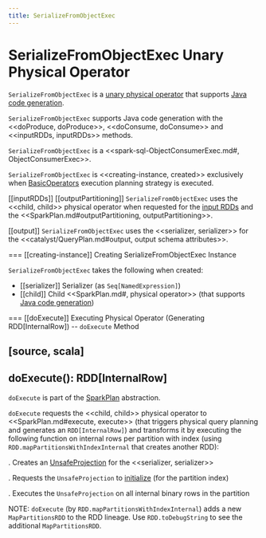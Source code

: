 ```yaml
---
title: SerializeFromObjectExec
---
```


# SerializeFromObjectExec Unary Physical Operator

`SerializeFromObjectExec` is a [unary physical operator](UnaryExecNode.md) that supports [Java code generation](CodegenSupport.md).

`SerializeFromObjectExec` supports Java code generation with the <<doProduce, doProduce>>, <<doConsume, doConsume>> and <<inputRDDs, inputRDDs>> methods.

`SerializeFromObjectExec` is a <<spark-sql-ObjectConsumerExec.md#, ObjectConsumerExec>>.

`SerializeFromObjectExec` is <<creating-instance, created>> exclusively when [BasicOperators](../execution-planning-strategies/BasicOperators.md) execution planning strategy is executed.

[[inputRDDs]]
[[outputPartitioning]]
`SerializeFromObjectExec` uses the <<child, child>> physical operator when requested for the [input RDDs](CodegenSupport.md#inputRDDs) and the <<SparkPlan.md#outputPartitioning, outputPartitioning>>.

[[output]]
`SerializeFromObjectExec` uses the <<serializer, serializer>> for the <<catalyst/QueryPlan.md#output, output schema attributes>>.

=== [[creating-instance]] Creating SerializeFromObjectExec Instance

`SerializeFromObjectExec` takes the following when created:

* [[serializer]] Serializer (as `Seq[NamedExpression]`)
* [[child]] Child <<SparkPlan.md#, physical operator>> (that supports [Java code generation](CodegenSupport.md))

=== [[doExecute]] Executing Physical Operator (Generating RDD[InternalRow]) -- `doExecute` Method

[source, scala]
----
doExecute(): RDD[InternalRow]
----

`doExecute` is part of the [SparkPlan](SparkPlan.md#doExecute) abstraction.

`doExecute` requests the <<child, child>> physical operator to <<SparkPlan.md#execute, execute>> (that triggers physical query planning and generates an `RDD[InternalRow]`) and transforms it by executing the following function on internal rows per partition with index (using `RDD.mapPartitionsWithIndexInternal` that creates another RDD):

. Creates an [UnsafeProjection](../expressions/UnsafeProjection.md#create) for the <<serializer, serializer>>

. Requests the `UnsafeProjection` to [initialize](../expressions/Projection.md#initialize) (for the partition index)

. Executes the `UnsafeProjection` on all internal binary rows in the partition

NOTE: `doExecute` (by `RDD.mapPartitionsWithIndexInternal`) adds a new `MapPartitionsRDD` to the RDD lineage. Use `RDD.toDebugString` to see the additional `MapPartitionsRDD`.
